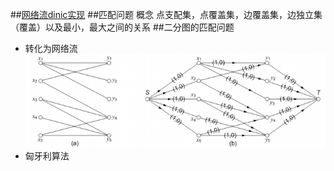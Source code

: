 ##[网络流dinic实现](dinic.cpp)
##匹配问题
概念
点支配集，点覆盖集，边覆盖集，边独立集（覆盖）以及最小，最大之间的关系
##二分图的匹配问题
- 转化为网络流
![方法](match.PNG)
- 匈牙利算法